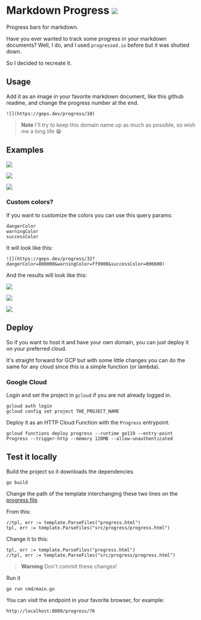 # Markdown Progress ![](https://geps.dev/progress/100)

Progress bars for markdown.

Have you ever wanted to track some progress in your markdown documents?
Well, I do, and I used `progressed.io` before but it was shutted down.

So I decided to recreate it.

## Usage

Add it as an image in your favorite markdown document, like this github readme, and change the progress number at the end.

    ![](https://geps.dev/progress/10)

> **Note**
> I'll try to keep this domain name up as much as possible, so wish me a long life 😁

## Examples

![](https://geps.dev/progress/10)

![](https://geps.dev/progress/50)

![](https://geps.dev/progress/75)

### Custom colors?

If you want to customize the colors you can use this query params:

    dangerColor
    warningColor
    successColor

It will look like this:

    ![](https://geps.dev/progress/32?dangerColor=800000&warningColor=ff9900&successColor=006600)

And the results will look like this:


![](https://geps.dev/progress/10?dangerColor=800000&warningColor=ff9900&successColor=006600)

![](https://geps.dev/progress/50?dangerColor=800000&warningColor=ff9900&successColor=006600)

![](https://geps.dev/progress/75?dangerColor=800000&warningColor=ff9900&successColor=006600)

## Deploy

So if you want to host it and have your own domain, you can just deploy it on your preferred cloud.

It's straight forward for GCP but with some little changes you can do the same for any cloud since this is a simple function (or lambda).

### Google Cloud

Login and set the project in `gcloud` if you are not already logged in.

    gcloud auth login
    gcloud config set project THE_PROJECT_NAME

Deploy it as an HTTP Cloud Function with the `Progress` entrypoint.

    gcloud functions deploy progress --runtime go119 --entry-point Progress --trigger-http --memory 128MB --allow-unauthenticated

## Test it locally

Build the project so it downloads the dependencies

    go build

Change the path of the template interchanging these two lines on the [progress file](progress.go#L57-L58).

From this:

    //tpl, err := template.ParseFiles("progress.html")
	tpl, err := template.ParseFiles("src/progress/progress.html")

Change it to this:

    tpl, err := template.ParseFiles("progress.html")
	//tpl, err := template.ParseFiles("src/progress/progress.html")

> **Warning**
> Don't commit these changes!

Run it

    go run cmd/main.go

You can visit the endpoint in your favorite browser, for example:

    http://localhost:8080/progress/76
